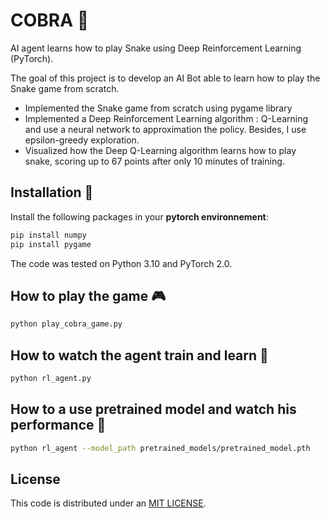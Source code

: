 # COBRA :snake:

AI agent learns how to play Snake using Deep Reinforcement Learning (PyTorch).

The goal of this project is to develop an AI Bot able to learn how to play the Snake game from scratch.

* Implemented the Snake game from scratch using pygame library
* Implemented a Deep Reinforcement Learning algorithm : Q-Learning and use a neural network to approximation the policy. Besides, I use epsilon-greedy exploration.
* Visualized  how the Deep Q-Learning algorithm learns how to play snake, scoring up to 67 points after only 10 minutes of training.

## Installation :construction_worker:

Install the following packages in your **pytorch environnement**:

```bash
pip install numpy
pip install pygame
```

The code was tested on Python 3.10 and PyTorch 2.0.

## How to play the game :video_game:

```bash
python play_cobra_game.py
```

## How to watch the agent train and learn :elephant:

```bash
python rl_agent.py
```

## How to a use pretrained model and watch his performance :rocket:

```bash
python rl_agent --model_path pretrained_models/pretrained_model.pth
```

## License
This code is distributed under an [MIT LICENSE](LICENSE).
